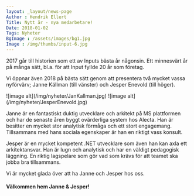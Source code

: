 ```yaml
---
layout: _layout/news-page
Author : Hendrik Ellert
Title: Nytt år - nya medarbetare!
Date: 2018-01-02
Tags: Nyheter
BgImage : /assets/images/bg1.jpg
Image : /img/thumbs/input-6.jpg
---
```


2017 går till historien som ett av Inputs bästa år någonsin. Ett minnesvärt år på många sätt, bl.a. för att Input fyllde 20 år som företag.

Vi öppnar även 2018 på bästa sätt genom att presentera två mycket vassa nyförvärv; Janne Källman (till vänster) och Jesper Enevold (till höger).

<div class="row">
  <div class="col-xs-12 text-center">
    ![image alt](/img/nyheter/JanKallman.jpg)
    ![image alt](/img/nyheter/JesperEnevold.jpg)  
  </div>
</div>

Janne är en fantastiskt duktig utvecklare och arkitekt på MS plattformen och har de senaste åren byggt ovärderliga system hos Alecta. Han är besitter en mycket stor analytisk förmåga och ett stort engagemang. Tillsammans med hans sociala egenskaper är han en riktigt vass konsult. 

Jesper är en mycket kompetent .NET utvecklare som även han kan axla ett arkitektansvar. Han är lugn och analytisk och har en väldigt pedagogisk läggning. En riktig lagspelare som gör vad som krävs för att teamet ska jobba bra tillsammans.

Vi är mycket glada över att ha Janne och Jesper hos oss.

#### Välkommen hem Janne & Jesper!
